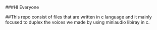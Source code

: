 ###HI Everyone 


##This repo consist of files that are written in c language and it mainly focused to duplex the voices we made by using miniaudio libiray in c.

